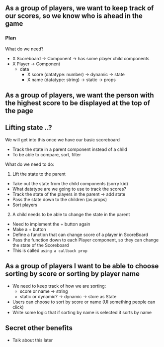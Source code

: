 ## As a group of players, we want to keep track of our scores, so we know who is ahead in the game

### Plan

What do we need?

- X Scoreboard -> Component -> has some player child components
- X Player -> Component
  - data
    - X score (datatype: number) -> dynamic -> state
    - X name (datatype: string) -> static -> props

## As a group of players, we want the person with the highest score to be displayed at the top of the page

## Lifting state ..?

We will get into this once we have our basic scoreboard

- Track the state in a parent component instead of a child
- To be able to compare, sort, filter

What do we need to do:

1. Lift the state to the parent

- Take out the state from the child components (sorry kid)
- What datatype are we going to use to track the scores?
- Track the state of the players in the parent -> add state
- Pass the state down to the children (as props)
- Sort players

2. A child needs to be able to change the state in the parent

- Need to implement the + button again
- Make a + button
- Define a function that can change score of a player in ScoreBoard
- Pass the function down to each Player component, so they can change the state of the Scoreboard
- This is called `using a callback prop`

## As a group of players I want to be able to choose sorting by score or sorting by player name

- We need to keep track of how we are sorting:
  - score or name -> string
  - static or dynamic? -> dynamic -> store as State
- Users can choose to sort by score or name (UI something people can click)
- Write some logic that if sorting by name is selected it sorts by name

## Secret other benefits

- Talk about this later
